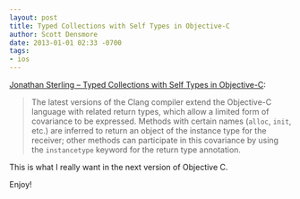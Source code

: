 ```yaml
---
layout: post
title: Typed Collections with Self Types in Objective-C
author: Scott Densmore
date: 2013-01-01 02:33 -0700
tags:
- ios
---
```


[Jonathan Sterling – Typed Collections with Self Types in Objective-C](http://www.jonmsterling.com/posts/2012-02-05-typed-collections-with-self-types-in-objective-c.html):

> The latest versions of the Clang compiler extend the Objective-C language with related return types, which allow a limited form of covariance to be expressed. Methods with certain names (`alloc`, `init`, etc.) are inferred to return an object of the instance type for the receiver; other methods can participate in this covariance by using the `instancetype` keyword for the return type annotation.

This is what I really want in the next version of Objective C.

Enjoy!